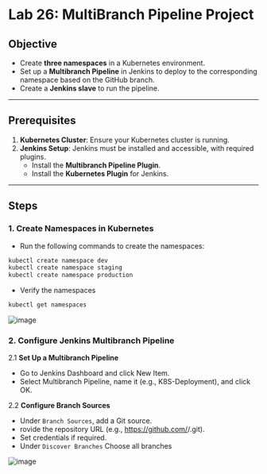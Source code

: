# Lab 26: MultiBranch Pipeline Project  

## Objective  
- Create **three namespaces** in a Kubernetes environment.  
- Set up a **Multibranch Pipeline** in Jenkins to deploy to the corresponding namespace based on the GitHub branch.  
- Create a **Jenkins slave** to run the pipeline.  

---

## Prerequisites  

1. **Kubernetes Cluster**: Ensure your Kubernetes cluster is running.  
2. **Jenkins Setup**: Jenkins must be installed and accessible, with required plugins.  
   - Install the **Multibranch Pipeline Plugin**.  
   - Install the **Kubernetes Plugin** for Jenkins.  

---

## Steps  

### 1. Create Namespaces in Kubernetes  

- Run the following commands to create the namespaces:  

```bash
kubectl create namespace dev  
kubectl create namespace staging  
kubectl create namespace production
```
- Verify the namespaces

```bash
kubectl get namespaces
```
![image](https://github.com/user-attachments/assets/6d6d4b9b-88cd-48c0-bb5c-8264c4c9a4d3)

### 2. Configure Jenkins Multibranch Pipeline

2.1 **Set Up a Multibranch Pipeline**

- Go to Jenkins Dashboard and click New Item.
- Select Multibranch Pipeline, name it (e.g., K8S-Deployment), and click OK.

2.2 **Configure Branch Sources**

- Under `Branch Sources`, add a Git source.
- rovide the repository URL (e.g., https://github.com/<your-username>/<repo-name>.git).
- Set credentials if required.
- Under `Discover Branches` Choose all branches
  
![image](https://github.com/user-attachments/assets/7eada1f0-cb93-46fa-8ba5-2d4c5aa431d5)
